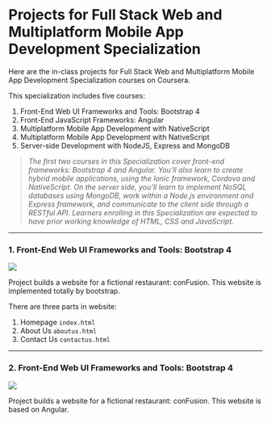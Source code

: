 # Projects for Full Stack Web and Multiplatform Mobile App Development Specialization

Here are the in-class projects for  Full Stack Web and Multiplatform Mobile App Development Specialization courses on Coursera.

This specialization includes five courses:

1. Front-End Web UI Frameworks and Tools: Bootstrap 4
2. Front-End JavaScript Frameworks: Angular
3. Multiplatform Mobile App Development with NativeScript
4. Multiplatform Mobile App Development with NativeScript
5. Server-side Development with NodeJS, Express and MongoDB

> *The first two courses in this Specialization cover front-end frameworks: Bootstrap 4 and Angular. You’ll also learn to create hybrid mobile applications, using the Ionic framework, Cordova and NativeScript. On the server side, you’ll learn to implement NoSQL databases using MongoDB, work within a Node.js environment and Express framework, and communicate to the client side through a RESTful API. Learners enrolling in this Specialization are expected to have prior working knowledge of HTML, CSS and JavaScript.*

---

### 1. Front-End Web UI Frameworks and Tools: Bootstrap 4

![](https://i.imgur.com/6mUD3ot.png)

Project builds a website for a fictional restaurant: conFusion. This website is implemented totally by bootstrap.

There are three parts in website:

1. Homepage `index.html`
2. About Us `aboutus.html`
3. Contact Us `contactus.html`

---

### 2. Front-End Web UI Frameworks and Tools: Bootstrap 4

![](https://i.imgur.com/jIqCE9F.jpg)

Project builds a website for a fictional restaurant: conFusion. This website is based on Angular.
